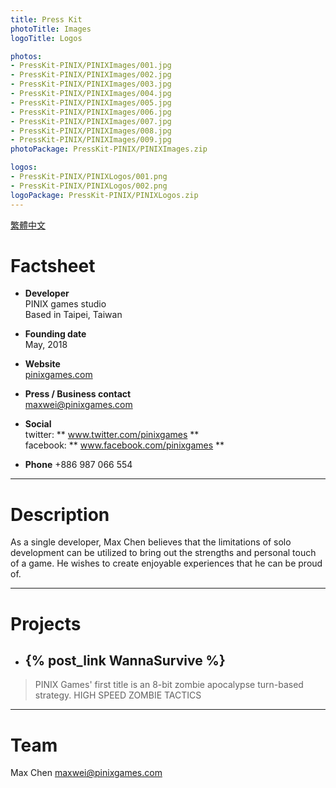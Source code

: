 ```yaml
---
title: Press Kit
photoTitle: Images
logoTitle: Logos

photos: 
- PressKit-PINIX/PINIXImages/001.jpg
- PressKit-PINIX/PINIXImages/002.jpg
- PressKit-PINIX/PINIXImages/003.jpg
- PressKit-PINIX/PINIXImages/004.jpg
- PressKit-PINIX/PINIXImages/005.jpg
- PressKit-PINIX/PINIXImages/006.jpg
- PressKit-PINIX/PINIXImages/007.jpg
- PressKit-PINIX/PINIXImages/008.jpg
- PressKit-PINIX/PINIXImages/009.jpg
photoPackage: PressKit-PINIX/PINIXImages.zip

logos: 
- PressKit-PINIX/PINIXLogos/001.png
- PressKit-PINIX/PINIXLogos/002.png
logoPackage: PressKit-PINIX/PINIXLogos.zip
---
```

<!--連結管理-->
[PINIXWebLink]: http://www.pinixgames.com
<!--連結管理-->
<a href="../zh-TW/" class="button small" target=_self>繁體中文</a>
# Factsheet
+ **Developer**  
PINIX games studio  
Based in Taipei, Taiwan

+ **Founding date**  
May, 2018

+ **Website**  
[pinixgames.com][PINIXWebLink]

+ **Press / Business contact**  
maxwei@pinixgames.com

+ **Social**  
twitter: ** www.twitter.com/pinixgames **  
facebook: ** www.facebook.com/pinixgames **

+ **Phone**
+886 987 066 554

---

# Description
As a single developer, Max Chen believes that the limitations of solo development can be utilized to bring out the strengths and personal touch of a game. He wishes to create enjoyable experiences that he can be proud of.

---

# Projects  
+ ## {% post_link WannaSurvive %}
> PINIX Games' first title is an 8-bit zombie apocalypse turn-based strategy.
> HIGH SPEED ZOMBIE TACTICS

---

# Team
Max Chen
maxwei@pinixgames.com